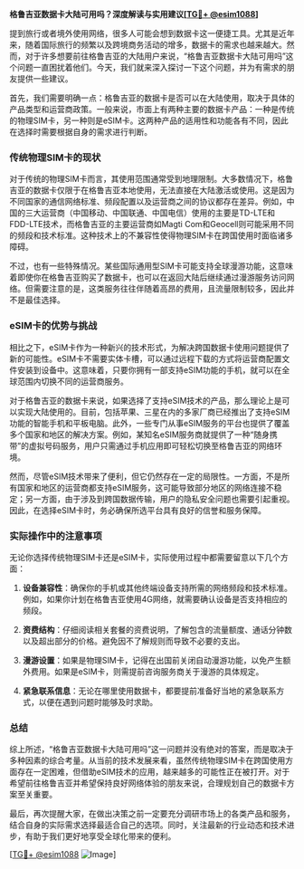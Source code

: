 **格鲁吉亚数据卡大陆可用吗？深度解读与实用建议[[TG💪+ @esim1088](https://t.me/s/esim1088)]**

提到旅行或者境外使用网络，很多人可能会想到数据卡这一便捷工具。尤其是近年来，随着国际旅行的频繁以及跨境商务活动的增多，数据卡的需求也越来越大。然而，对于许多想要前往格鲁吉亚的大陆用户来说，“格鲁吉亚数据卡大陆可用吗”这个问题一直困扰着他们。今天，我们就来深入探讨一下这个问题，并为有需求的朋友提供一些建议。

首先，我们需要明确一点：格鲁吉亚的数据卡是否可以在大陆使用，取决于具体的产品类型和运营商政策。一般来说，市面上有两种主要的数据卡产品：一种是传统的物理SIM卡，另一种则是eSIM卡。这两种产品的适用性和功能各有不同，因此在选择时需要根据自身的需求进行判断。

### 传统物理SIM卡的现状

对于传统的物理SIM卡而言，其使用范围通常受到地理限制。大多数情况下，格鲁吉亚的数据卡仅限于在格鲁吉亚本地使用，无法直接在大陆激活或使用。这是因为不同国家的通信网络标准、频段配置以及运营商之间的协议都存在差异。例如，中国的三大运营商（中国移动、中国联通、中国电信）使用的主要是TD-LTE和FDD-LTE技术，而格鲁吉亚的主要运营商如Magti Com和Geocell则可能采用不同的频段和技术标准。这种技术上的不兼容性使得物理SIM卡在跨国使用时面临诸多障碍。

不过，也有一些特殊情况。某些国际通用型SIM卡可能支持全球漫游功能，这意味着即使你在格鲁吉亚购买了数据卡，也可以在返回大陆后继续通过漫游服务访问网络。但需要注意的是，这类服务往往伴随着高昂的费用，且流量限制较多，因此并不是最佳选择。

### eSIM卡的优势与挑战

相比之下，eSIM卡作为一种新兴的技术形式，为解决跨国数据卡使用问题提供了新的可能性。eSIM卡不需要实体卡槽，可以通过远程下载的方式将运营商配置文件安装到设备中。这意味着，只要你拥有一部支持eSIM功能的手机，就可以在全球范围内切换不同的运营商服务。

对于格鲁吉亚的数据卡来说，如果选择了支持eSIM技术的产品，那么理论上是可以实现大陆使用的。目前，包括苹果、三星在内的多家厂商已经推出了支持eSIM功能的智能手机和平板电脑。此外，一些专门从事eSIM服务的平台也提供了覆盖多个国家和地区的解决方案。例如，某知名eSIM服务商就提供了一种“随身携带”的虚拟号码服务，用户只需通过手机应用即可轻松切换至格鲁吉亚的网络环境。

然而，尽管eSIM技术带来了便利，但它仍然存在一定的局限性。一方面，不是所有国家和地区的运营商都支持eSIM服务，这可能导致部分地区的网络连接不稳定；另一方面，由于涉及到跨国数据传输，用户的隐私安全问题也需要引起重视。因此，在选择eSIM卡时，务必确保所选平台具有良好的信誉和服务保障。

### 实际操作中的注意事项

无论你选择传统物理SIM卡还是eSIM卡，实际使用过程中都需要留意以下几个方面：

1. **设备兼容性**：确保你的手机或其他终端设备支持所需的网络频段和技术标准。例如，如果你计划在格鲁吉亚使用4G网络，就需要确认设备是否支持相应的频段。
   
2. **资费结构**：仔细阅读相关套餐的资费说明，了解包含的流量额度、通话分钟数以及超出部分的价格。避免因不了解规则而导致不必要的支出。

3. **漫游设置**：如果是物理SIM卡，记得在出国前关闭自动漫游功能，以免产生额外费用。如果是eSIM卡，则需提前咨询服务商关于漫游的具体规定。

4. **紧急联系信息**：无论在哪里使用数据卡，都要提前准备好当地的紧急联系方式，以便在遇到问题时能够及时求助。

### 总结

综上所述，“格鲁吉亚数据卡大陆可用吗”这一问题并没有绝对的答案，而是取决于多种因素的综合考量。从当前的技术发展来看，虽然传统物理SIM卡在跨国使用方面存在一定困难，但借助eSIM技术的应用，越来越多的可能性正在被打开。对于希望前往格鲁吉亚并希望保持良好网络体验的朋友来说，合理规划自己的数据卡方案至关重要。

最后，再次提醒大家，在做出决策之前一定要充分调研市场上的各类产品和服务，结合自身的实际需求选择最适合自己的选项。同时，关注最新的行业动态和技术进步，有助于我们更好地享受全球化带来的便利。

[[TG💪+ @esim1088](https://t.me/s/esim1088) ![Image](https://i.postimg.cc/4NQfJmqS/Snipaste-2025-05-13-00-14-12.png)]